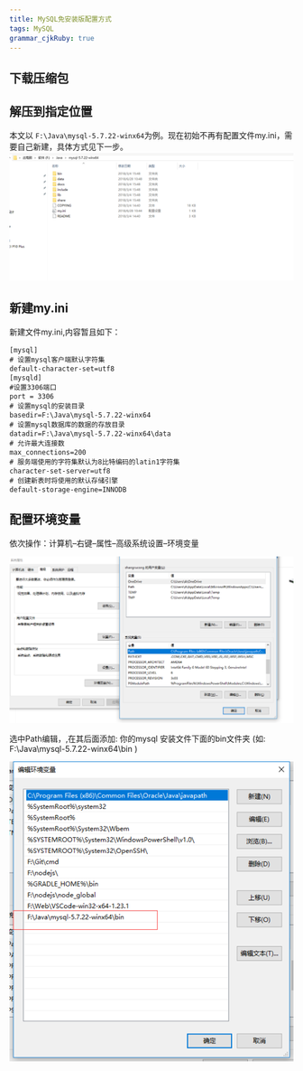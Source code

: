 ```yaml
---
title: MySQL免安装版配置方式
tags: MySQL
grammar_cjkRuby: true
---
```


## 下载压缩包

## 解压到指定位置
本文以 ```F:\Java\mysql-5.7.22-winx64```为例。现在初始不再有配置文件my.ini，需要自己新建，具体方式见下一步。
![enter description here](./images/1530154278224.png)

## 新建my.ini
新建文件my.ini,内容暂且如下：
```
[mysql]  
# 设置mysql客户端默认字符集  
default-character-set=utf8  
[mysqld]  
#设置3306端口  
port = 3306  
# 设置mysql的安装目录  
basedir=F:\Java\mysql-5.7.22-winx64 
# 设置mysql数据库的数据的存放目录  
datadir=F:\Java\mysql-5.7.22-winx64\data  
# 允许最大连接数  
max_connections=200  
# 服务端使用的字符集默认为8比特编码的latin1字符集  
character-set-server=utf8
# 创建新表时将使用的默认存储引擎  
default-storage-engine=INNODB
```
## 配置环境变量

依次操作：计算机–右键–属性–高级系统设置–环境变量

![enter description here](./images/1530154576757.png)

选中Path编辑，,在其后面添加: 你的mysql 安装文件下面的bin文件夹 
(如: F:\Java\mysql-5.7.22-winx64\bin )

![enter description here](./images/1530154608807.png)